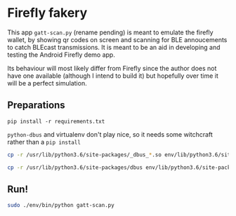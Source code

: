 # Firefly fakery

This app `gatt-scan.py` (rename pending) is meant to emulate the firefly wallet, by showing qr codes on screen and scanning for BLE annoucements to catch BLEcast transmissions. It is meant to be an aid in developing and testing the Android Firefly demo app.

Its behaviour will most likely differ from Firefly since the author does not have one available (although I intend to build it) but hopefully over time it will be a perfect simulation.

## Preparations

```
pip install -r requirements.txt
```

`python-dbus` and virtualenv don't play nice, so it needs some witchcraft rather than a `pip install`

```sh
cp -r /usr/lib/python3.6/site-packages/_dbus_*.so env/lib/python3.6/site-packages/

cp -r /usr/lib/python3.6/site-packages/dbus env/lib/python3.6/site-packages
```

## Run!

```sh
sudo ./env/bin/python gatt-scan.py
```